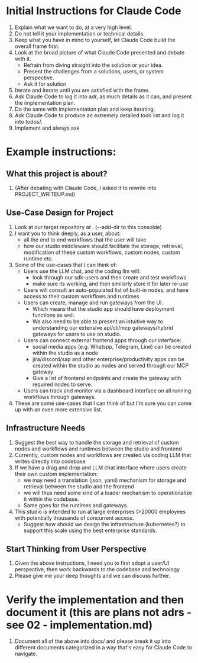 # Initial Instructions for Claude Code

1. Explain what we want to do, at a very high level.
2. Do not tell it your implementation or technical details.
3. Keep what you have in mind to yourself, let Claude Code build the overall frame first.
4. Look at the broad picture of what Claude Code presented and debate with it.
   - Refrain from diving straight into the solution or your idea.
   - Present the challenges from a solutions, users, or system perspective.
   - Ask it for solution
5. Iterate and iterate until you are satisfied with the frame.
6. Ask Claude Code to log it into adr, as much details as it can, and present the implementation plan.
7. Do the same with implementation plan and keep iterating.
8. Ask Claude Code to produce an extremely detailed todo list and log it into todos/.
9. Implement and always ask 

# Example instructions:
## What this project is about?
1. (After debating with Claude Code, I asked it to rewrite into PROJECT_WRITEUP.md)

## Use-Case Design for Project
1. Look at our target repository at <local repository path>. (--add-dir to this consolde)
2. I want you to think deeply, as a user, about:
   - all the end to end workflows that the user will take
   - how our studio middleware should facilitate the storage, retrieval, modification of these custom workflows, custom nodes, custom runtime etc.
3. Some of the use-cases that I can think of:
   - Users use the LLM chat, and the coding llm will:
     - look through our sdk-users and then create and test workflows
     - make sure its working, and then similarly store it for later re-use
   - Users will consult an auto-populated list of built-in nodes, and have access to their custom workflows and runtimes
   - Users can create, manage and run gateways from the UI.
     - Which means that the studio app should have deployment functions as well.
     - We also need to be able to present an intuitive way to understanding our extensive api/cli/mcp gateways/hybrid gateways for users to use on studio.
   - Users can connect external frontend apps through our interface:
     - social media apps (e.g. Whatspp, Telegram, Line) can be created within the studio as a node
     - jira/discord/sap and other enterprise/productivity apps can be created within the studio as nodes and served through our MCP gateway
     - Give a list of frontend endpoints and create the gateway with required nodes to serve.
   - Users can track and monitor via a dashboard interface on all running workflows through gateways.
4. These are some use-cases that I can think of but I'm sure you can come up with an even more extensive list.

## Infrastructure Needs

1. Suggest the best way to handle the storage and retrieval of custom nodes and workflows and runtimes between the studio and frontend
2. Currently, custom nodes and workflows are created via coding LLM that writes directly into codebase
3. If we have a drag and drop and LLM chat interface where users create their own custom implementation:
   - we may need a translation (json, yaml) mechanism for storage and retrieval between the studio and the frontend
   - we will thus need some kind of a loader mechanism to operationalize it within the codebase.
   - Same goes for the runtimes and gateways.
4. This studio is intended to run at large enterprises (>20000 employees with potentially thousands of concurrent access. 
   - Suggest how should we design the infrastructure (kubernetes?) to support this scale using the best enterprise standards. 

## Start Thinking from User Perspective
1. Given the above instructions, I need you to first adopt a user/UI perspective, then work backwards to the codebase and technology.
2. Please give me your deep thoughts and we can discuss further.

# Verify the implementation and then document it (this are plans not adrs - see 02 - implementation.md)
1. Document all of the above into docs/ and please break it up into different documents categorized in a way that's easy for Claude Code to navigate.
